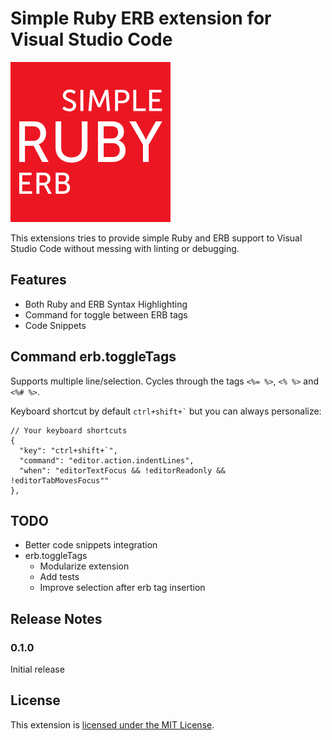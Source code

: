 # Simple Ruby ERB extension for Visual Studio Code

![Simple Ruby ERB](images/icon.png?raw=true)

This extensions tries to provide simple Ruby and ERB support to Visual Studio Code without messing with linting or debugging.

## Features

* Both Ruby and ERB Syntax Highlighting
* Command for toggle between ERB tags
* Code Snippets

## Command erb.toggleTags

Supports multiple line/selection. Cycles through the tags `<%= %>`, `<% %>` and `<%# %>`.

Keyboard shortcut by default <code>ctrl+shift+`</code> but you can always personalize:

```
// Your keyboard shortcuts
{
  "key": "ctrl+shift+`",
  "command": "editor.action.indentLines",
  "when": "editorTextFocus && !editorReadonly && !editorTabMovesFocus""
},
```

## TODO

* Better code snippets integration
* erb.toggleTags
  * Modularize extension
  * Add tests
  * Improve selection after erb tag insertion

## Release Notes

### 0.1.0

Initial release

## License

This extension is [licensed under the MIT License](LICENSE.txt).

